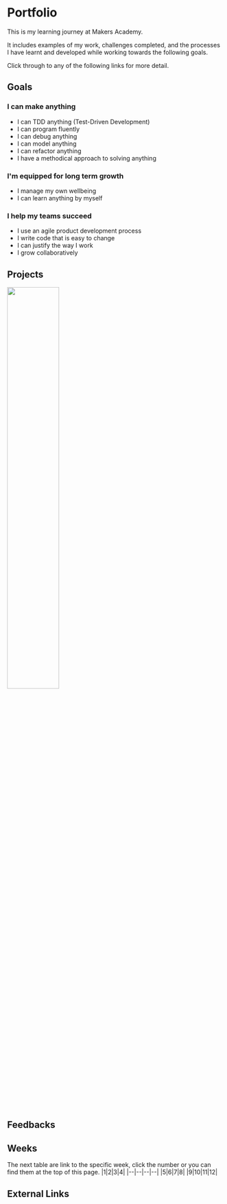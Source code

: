 # Portfolio
This is my learning journey at Makers Academy.

It includes examples of my work, challenges completed, and the processes I have learnt and developed while working towards the following goals.

Click through to any of the following links for more detail.

## Goals
### I can make anything
- I can TDD anything (Test-Driven Development)
- I can program fluently
- I can debug anything
- I can model anything
- I can refactor anything
- I have a methodical approach to solving anything

### I'm equipped for long term growth
- I manage my own wellbeing
- I can learn anything by myself

### I help my teams succeed
- I use an agile product development process
- I write code that is easy to change
- I can justify the way I work
- I grow collaboratively

## Projects
<a href="https://github.com/xavierloos/boris-bikes" target="_blank">
    <img height="aut0" width="49%" src="https://github-readme-stats.vercel.app/api/pin/?username=xavierloos&repo=boris-bikes" />
  </a>

## Feedbacks

## Weeks
The next table are link to the specific week, click the number or you can find them at the top of this page.
|1|2|3|4|
|--|--|--|--|
|5|6|7|8|
|9|10|11|12|


## External Links

